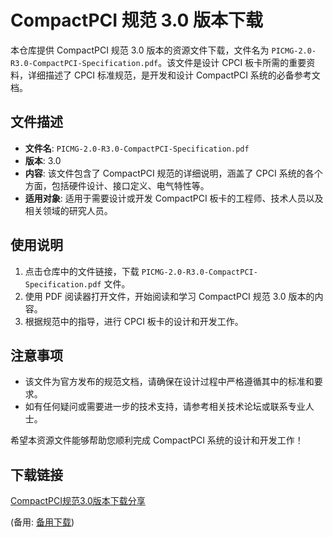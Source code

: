# CompactPCI 规范 3.0 版本下载

本仓库提供 CompactPCI 规范 3.0 版本的资源文件下载，文件名为 `PICMG-2.0-R3.0-CompactPCI-Specification.pdf`。该文件是设计 CPCI 板卡所需的重要资料，详细描述了 CPCI 标准规范，是开发和设计 CompactPCI 系统的必备参考文档。

## 文件描述

- **文件名**: `PICMG-2.0-R3.0-CompactPCI-Specification.pdf`
- **版本**: 3.0
- **内容**: 该文件包含了 CompactPCI 规范的详细说明，涵盖了 CPCI 系统的各个方面，包括硬件设计、接口定义、电气特性等。
- **适用对象**: 适用于需要设计或开发 CompactPCI 板卡的工程师、技术人员以及相关领域的研究人员。

## 使用说明

1. 点击仓库中的文件链接，下载 `PICMG-2.0-R3.0-CompactPCI-Specification.pdf` 文件。
2. 使用 PDF 阅读器打开文件，开始阅读和学习 CompactPCI 规范 3.0 版本的内容。
3. 根据规范中的指导，进行 CPCI 板卡的设计和开发工作。

## 注意事项

- 该文件为官方发布的规范文档，请确保在设计过程中严格遵循其中的标准和要求。
- 如有任何疑问或需要进一步的技术支持，请参考相关技术论坛或联系专业人士。

希望本资源文件能够帮助您顺利完成 CompactPCI 系统的设计和开发工作！

## 下载链接
[CompactPCI规范3.0版本下载分享](https://pan.quark.cn/s/fedd8927ec52) 

(备用: [备用下载](https://pan.baidu.com/s/1t2UlRRUazlUrtUDMxwXbCg?pwd=1234))
